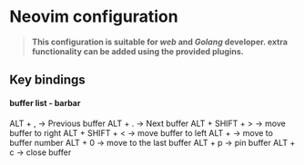 # Neovim configuration

> **This configuration is suitable for _web_ and _Golang_ developer. extra functionality can be added using the provided plugins.**

## Key bindings

#### buffer list - barbar

ALT + , -> Previous buffer
ALT + . -> Next buffer
ALT + SHIFT + > -> move buffer to right
ALT + SHIFT + < -> move buffer to left
ALT + <number> -> move to buffer number <number>
ALT + 0 -> move to the last buffer
ALT + p -> pin buffer
ALT + c -> close buffer
